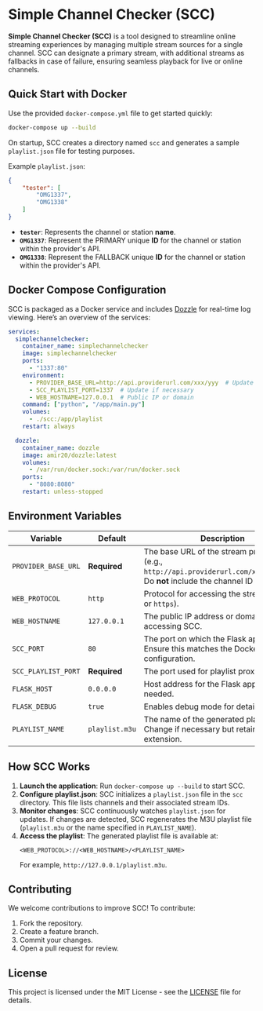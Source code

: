 
# Simple Channel Checker (SCC)

**Simple Channel Checker (SCC)** is a tool designed to streamline online streaming experiences by managing multiple stream sources for a single channel. SCC can designate a primary stream, with additional streams as fallbacks in case of failure, ensuring seamless playback for live or online channels.

## Quick Start with Docker

Use the provided `docker-compose.yml` file to get started quickly:

```bash
docker-compose up --build
```

On startup, SCC creates a directory named `scc` and generates a sample `playlist.json` file for testing purposes.

Example `playlist.json`:

```json
{
    "tester": [
        "OMG1337",
        "OMG1338"
    ]
}
```

- **`tester`**: Represents the channel or station **name**.
- **`OMG1337`**: Represent the PRIMARY unique **ID** for the channel or station within the provider's API.
- **`OMG1338`**: Represent the FALLBACK unique **ID** for the channel or station within the provider's API.

## Docker Compose Configuration

SCC is packaged as a Docker service and includes [Dozzle](https://github.com/amir20/dozzle) for real-time log viewing. Here’s an overview of the services:

```yaml
services:
  simplechannelchecker:
    container_name: simplechannelchecker
    image: simplechannelchecker
    ports:
      - "1337:80"
    environment:
      - PROVIDER_BASE_URL=http://api.providerurl.com/xxx/yyy  # Update with your provider’s API base URL
      - SCC_PLAYLIST_PORT=1337  # Update if necessary
      - WEB_HOSTNAME=127.0.0.1  # Public IP or domain
    command: ["python", "/app/main.py"]
    volumes:
      - ./scc:/app/playlist
    restart: always

  dozzle:
    container_name: dozzle
    image: amir20/dozzle:latest
    volumes:
      - /var/run/docker.sock:/var/run/docker.sock
    ports:
      - "8080:8080"
    restart: unless-stopped
```

## Environment Variables

| Variable           | Default        | Description |
|--------------------|----------------|-------------|
| `PROVIDER_BASE_URL` | **Required**   | The base URL of the stream provider’s API (e.g., `http://api.providerurl.com/xxxxx/yyyyy`). Do **not** include the channel ID in this URL. |
| `WEB_PROTOCOL`     | `http`         | Protocol for accessing the streams (`http` or `https`). |
| `WEB_HOSTNAME`     | `127.0.0.1`    | The public IP address or domain name for accessing SCC. |
| `SCC_PORT`         | `80`           | The port on which the Flask app runs. Ensure this matches the Docker Compose configuration. |
| `SCC_PLAYLIST_PORT`| **Required**   | The port used for playlist proxying. |
| `FLASK_HOST`       | `0.0.0.0`      | Host address for the Flask app. Change if needed. |
| `FLASK_DEBUG`      | `true`         | Enables debug mode for detailed logs. |
| `PLAYLIST_NAME`    | `playlist.m3u` | The name of the generated playlist file. Change if necessary but retain the `.m3u` extension. |

## How SCC Works

1. **Launch the application**: Run `docker-compose up --build` to start SCC.
2. **Configure playlist.json**: SCC initializes a `playlist.json` file in the `scc` directory. This file lists channels and their associated stream IDs.
3. **Monitor changes**: SCC continuously watches `playlist.json` for updates. If changes are detected, SCC regenerates the M3U playlist file (`playlist.m3u` or the name specified in `PLAYLIST_NAME`).
4. **Access the playlist**: The generated playlist file is available at:
   ```
   <WEB_PROTOCOL>://<WEB_HOSTNAME>/<PLAYLIST_NAME>
   ```
   For example, `http://127.0.0.1/playlist.m3u`.

## Contributing

We welcome contributions to improve SCC! To contribute:

1. Fork the repository.
2. Create a feature branch.
3. Commit your changes.
4. Open a pull request for review.

## License

This project is licensed under the MIT License - see the [LICENSE](LICENSE) file for details.